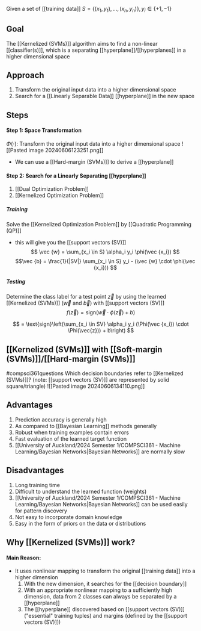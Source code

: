 Given a set of [[training data]] $S = \{(x_1, y_1), ..., (x_n, y_n)\}, y_i \in \{+1, -1\}$
## Goal
The [[Kernelized (SVMs)]] algorithm aims to find a non-linear [[classifier(s)]], which is a separating [[hyperplane]]/[[hyperplanes]] in a higher dimensional space
## Approach
1. Transform the original input data into a higher dimensional space
2. Search for a [[Linearly Separable Data]] [[hyperplane]] in the new space
## Steps
#### Step 1: Space Transformation
$\Phi(\cdot)$: Transform the original input data into a higher dimensional space
![[Pasted image 20240606123251.png]]
- We can use a [[Hard-margin (SVMs)]] to derive a [[hyperplane]]
#### Step 2: Search for a Linearly Separating [[hyperplane]]
1. [[Dual Optimization Problem]]
2. [[Kernelized Optimization Problem]]

##### **Training**
Solve the [[Kernelized Optimization Problem]] by [[Quadratic Programming (QP)]] 
- this will give you the [[support vectors (SV)]]
		$$ \vec {w} = \sum_{x_i \in S} \alpha_i y_i \phi(\vec {x_i}) $$$$\vec {b} = \frac{1}{|SV|} \sum_{x_i \in S} y_i - (\vec {w} \cdot \phi(\vec {x_i})) $$
##### Testing
Determine the class label for a test point $\vec {z}$ by using the learned [[Kernelized (SVMs)]] ($\vec {w}$ and $\vec {b}$) with [[support vectors (SV)]]
$$
f(\vec {z}) = \text{sign}(\vec{w} \cdot \phi(\vec {z}) + b)
$$

$$
= \text{sign}\left(\sum_{x_i \in SV} \alpha_i y_i (\Phi(\vec {x_i}) \cdot \Phi(\vec{z})) + b\right)
$$
## [[Kernelized (SVMs)]] with [[Soft-margin (SVMs)]]/[[Hard-margin (SVMs)]]
#compsci361questions 
Which decision boundaries refer to [[Kernelized (SVMs)]]? (note: [[support vectors (SV)]] are represented by solid square/triangle)
![[Pasted image 20240606134110.png]]
## Advantages
1. Prediction accuracy is generally high
2. As compared to [[Bayesian Learning]] methods generally
3. Robust when training examples contain errors
4. Fast evaluation of the learned target function
5. [[University of Auckland/2024 Semester 1/COMPSCI361 - Machine Learning/Bayesian Networks|Bayesian Networks]] are normally slow
## Disadvantages
1. Long training time
2. Difficult to understand the learned function (weights)
3. [[University of Auckland/2024 Semester 1/COMPSCI361 - Machine Learning/Bayesian Networks|Bayesian Networks]] can be used easily for pattern discovery
4. Not easy to incorporate domain knowledge
5. Easy in the form of priors on the data or distributions
## Why [[Kernelized (SVMs)]] work?
####  Main Reason:
- It uses nonlinear mapping to transform the original [[training data]] into a higher dimension
	1. With the new dimension, it searches for the [[decision boundary]]
	2. With an appropriate nonlinear mapping to a sufficiently high dimension, data from 2 classes can always be separated by a [[hyperplane]]
	3. The [[hyperplane]] discovered based on [[support vectors (SV)]] ("essential" training tuples) and margins (defined by the [[support vectors (SV)]])